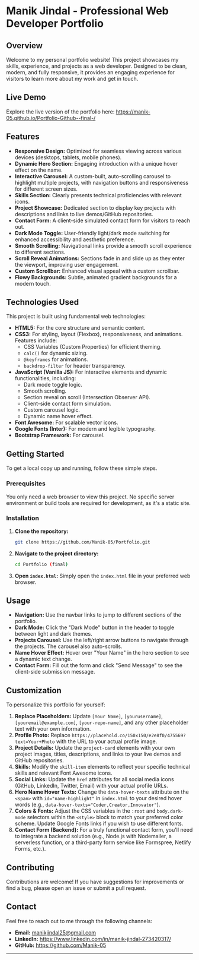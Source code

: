 # Manik Jindal - Professional Web Developer Portfolio

## Overview

Welcome to my personal portfolio website! This project showcases my skills, experience, and projects as a web developer. Designed to be clean, modern, and fully responsive, it provides an engaging experience for visitors to learn more about my work and get in touch.

## Live Demo

Explore the live version of the portfolio here:
https://manik-05.github.io/Portfolio-Github--final-/

## Features

* **Responsive Design:** Optimized for seamless viewing across various devices (desktops, tablets, mobile phones).
* **Dynamic Hero Section:** Engaging introduction with a unique hover effect on the name.
* **Interactive Carousel:** A custom-built, auto-scrolling carousel to highlight multiple projects, with navigation buttons and responsiveness for different screen sizes.
* **Skills Section:** Clearly presents technical proficiencies with relevant icons.
* **Project Showcase:** Dedicated section to display key projects with descriptions and links to live demos/GitHub repositories.
* **Contact Form:** A client-side simulated contact form for visitors to reach out.
* **Dark Mode Toggle:** User-friendly light/dark mode switching for enhanced accessibility and aesthetic preference.
* **Smooth Scrolling:** Navigational links provide a smooth scroll experience to different sections.
* **Scroll Reveal Animations:** Sections fade in and slide up as they enter the viewport, improving user engagement.
* **Custom Scrollbar:** Enhanced visual appeal with a custom scrollbar.
* **Flowy Backgrounds:** Subtle, animated gradient backgrounds for a modern touch.

## Technologies Used

This project is built using fundamental web technologies:

* **HTML5:** For the core structure and semantic content.
* **CSS3:** For styling, layout (Flexbox), responsiveness, and animations. Features include:
    * CSS Variables (Custom Properties) for efficient theming.
    * `calc()` for dynamic sizing.
    * `@keyframes` for animations.
    * `backdrop-filter` for header transparency.
* **JavaScript (Vanilla JS):** For interactive elements and dynamic functionalities, including:
    * Dark mode toggle logic.
    * Smooth scrolling.
    * Section reveal on scroll (Intersection Observer API).
    * Client-side contact form simulation.
    * Custom carousel logic.
    * Dynamic name hover effect.
* **Font Awesome:** For scalable vector icons.
* **Google Fonts (Inter):** For modern and legible typography.
* **Bootstrap Framework:** For carousel.

## Getting Started

To get a local copy up and running, follow these simple steps.

### Prerequisites

You only need a web browser to view this project. No specific server environment or build tools are required for development, as it's a static site.

### Installation

1.  **Clone the repository:**
    ```bash
    git clone https://github.com/Manik-05/Portfolio.git
    ```
2.  **Navigate to the project directory:**
    ```bash
    cd Portfolio (final)
    ```
3.  **Open `index.html`:**
    Simply open the `index.html` file in your preferred web browser.

## Usage

* **Navigation:** Use the navbar links to jump to different sections of the portfolio.
* **Dark Mode:** Click the "Dark Mode" button in the header to toggle between light and dark themes.
* **Projects Carousel:** Use the left/right arrow buttons to navigate through the projects. The carousel also auto-scrolls.
* **Name Hover Effect:** Hover over "Your Name" in the hero section to see a dynamic text change.
* **Contact Form:** Fill out the form and click "Send Message" to see the client-side submission message.

## Customization

To personalize this portfolio for yourself:

1.  **Replace Placeholders:** Update `[Your Name]`, `[yourusername]`, `[youremail@example.com]`, `[your-repo-name]`, and any other placeholder text with your own information.
2.  **Profile Photo:** Replace `https://placehold.co/150x150/e2e8f0/475569?text=Your+Photo` with the URL to your actual profile image.
3.  **Project Details:** Update the `project-card` elements with your own project images, titles, descriptions, and links to your live demos and GitHub repositories.
4.  **Skills:** Modify the `skill-item` elements to reflect your specific technical skills and relevant Font Awesome icons.
5.  **Social Links:** Update the `href` attributes for all social media icons (GitHub, LinkedIn, Twitter, Email) with your actual profile URLs.
6.  **Hero Name Hover Texts:** Change the `data-hover-texts` attribute on the `<span>` with `id="name-highlight"` in `index.html` to your desired hover words (e.g., `data-hover-texts="Coder,Creator,Innovator"`).
7.  **Colors & Fonts:** Adjust the CSS variables in the `:root` and `body.dark-mode` selectors within the `<style>` block to match your preferred color scheme. Update Google Fonts links if you wish to use different fonts.
8.  **Contact Form (Backend):** For a truly functional contact form, you'll need to integrate a backend solution (e.g., Node.js with Nodemailer, a serverless function, or a third-party form service like Formspree, Netlify Forms, etc.).

## Contributing

Contributions are welcome! If you have suggestions for improvements or find a bug, please open an issue or submit a pull request.

## Contact

Feel free to reach out to me through the following channels:

* **Email:** manikjindal25@gmail.com
* **LinkedIn:** https://www.linkedin.com/in/manik-jindal-273420317/
* **GitHub:** https://github.com/Manik-05



---

